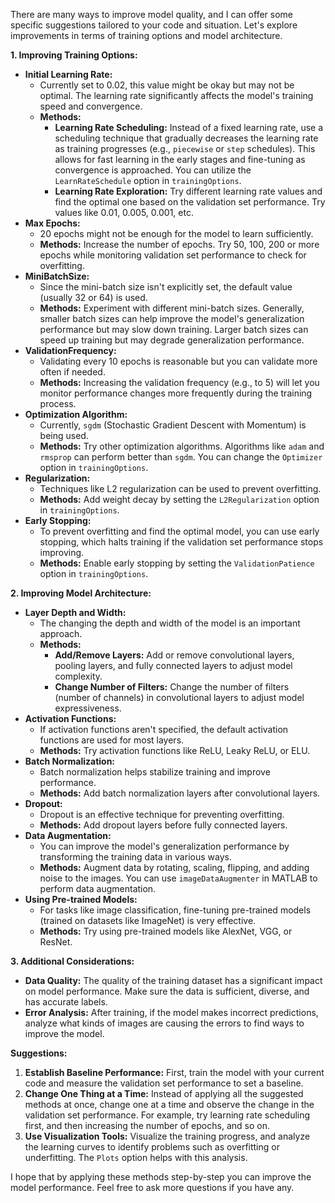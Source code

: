There are many ways to improve model quality, and I can offer some specific suggestions tailored to your code and situation. Let's explore improvements in terms of training options and model architecture.

**1. Improving Training Options:**

*   **Initial Learning Rate:**
    *   Currently set to 0.02, this value might be okay but may not be optimal. The learning rate significantly affects the model's training speed and convergence.
    *   **Methods:**
        *   **Learning Rate Scheduling:** Instead of a fixed learning rate, use a scheduling technique that gradually decreases the learning rate as training progresses (e.g., `piecewise` or `step` schedules). This allows for fast learning in the early stages and fine-tuning as convergence is approached. You can utilize the `LearnRateSchedule` option in `trainingOptions`.
        *   **Learning Rate Exploration:** Try different learning rate values and find the optimal one based on the validation set performance. Try values like 0.01, 0.005, 0.001, etc.
*   **Max Epochs:**
    *   20 epochs might not be enough for the model to learn sufficiently.
    *   **Methods:** Increase the number of epochs. Try 50, 100, 200 or more epochs while monitoring validation set performance to check for overfitting.
*   **MiniBatchSize:**
    *   Since the mini-batch size isn't explicitly set, the default value (usually 32 or 64) is used.
    *   **Methods:** Experiment with different mini-batch sizes. Generally, smaller batch sizes can help improve the model's generalization performance but may slow down training. Larger batch sizes can speed up training but may degrade generalization performance.
*   **ValidationFrequency:**
    *   Validating every 10 epochs is reasonable but you can validate more often if needed.
    *   **Methods:** Increasing the validation frequency (e.g., to 5) will let you monitor performance changes more frequently during the training process.
*   **Optimization Algorithm:**
    *   Currently, `sgdm` (Stochastic Gradient Descent with Momentum) is being used.
    *   **Methods:** Try other optimization algorithms. Algorithms like `adam` and `rmsprop` can perform better than `sgdm`. You can change the `Optimizer` option in `trainingOptions`.
*   **Regularization:**
    *   Techniques like L2 regularization can be used to prevent overfitting.
    *   **Methods:** Add weight decay by setting the `L2Regularization` option in `trainingOptions`.
*   **Early Stopping:**
    *   To prevent overfitting and find the optimal model, you can use early stopping, which halts training if the validation set performance stops improving.
    *   **Methods:** Enable early stopping by setting the `ValidationPatience` option in `trainingOptions`.

**2. Improving Model Architecture:**

*   **Layer Depth and Width:**
    *   The changing the depth and width of the model is an important approach.
    *   **Methods:**
        *   **Add/Remove Layers:** Add or remove convolutional layers, pooling layers, and fully connected layers to adjust model complexity.
        *   **Change Number of Filters:** Change the number of filters (number of channels) in convolutional layers to adjust model expressiveness.
*   **Activation Functions:**
    *   If activation functions aren't specified, the default activation functions are used for most layers.
    *   **Methods:** Try activation functions like ReLU, Leaky ReLU, or ELU.
*   **Batch Normalization:**
    *   Batch normalization helps stabilize training and improve performance.
    *   **Methods:** Add batch normalization layers after convolutional layers.
*   **Dropout:**
    *   Dropout is an effective technique for preventing overfitting.
    *   **Methods:** Add dropout layers before fully connected layers.
*   **Data Augmentation:**
    *   You can improve the model's generalization performance by transforming the training data in various ways.
    *   **Methods:** Augment data by rotating, scaling, flipping, and adding noise to the images. You can use `imageDataAugmenter` in MATLAB to perform data augmentation.
*   **Using Pre-trained Models:**
    *   For tasks like image classification, fine-tuning pre-trained models (trained on datasets like ImageNet) is very effective.
    *   **Methods:** Try using pre-trained models like AlexNet, VGG, or ResNet.

**3. Additional Considerations:**

*   **Data Quality:** The quality of the training dataset has a significant impact on model performance. Make sure the data is sufficient, diverse, and has accurate labels.
*   **Error Analysis:** After training, if the model makes incorrect predictions, analyze what kinds of images are causing the errors to find ways to improve the model.

**Suggestions:**

1.  **Establish Baseline Performance:** First, train the model with your current code and measure the validation set performance to set a baseline.
2.  **Change One Thing at a Time:** Instead of applying all the suggested methods at once, change one at a time and observe the change in the validation set performance. For example, try learning rate scheduling first, and then increasing the number of epochs, and so on.
3.  **Use Visualization Tools:** Visualize the training progress, and analyze the learning curves to identify problems such as overfitting or underfitting. The `Plots` option helps with this analysis.

I hope that by applying these methods step-by-step you can improve the model performance. Feel free to ask more questions if you have any.
